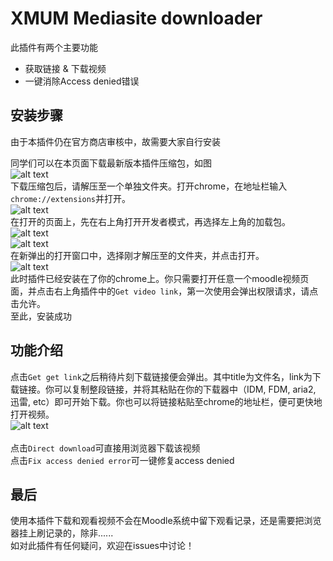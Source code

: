 # XMUM Mediasite downloader

此插件有两个主要功能
* 获取链接 & 下载视频
* 一键消除Access denied错误

## 安装步骤

由于本插件仍在官方商店审核中，故需要大家自行安装<br>

同学们可以在本页面下载最新版本插件压缩包，如图<br>
![alt text](https://github.com/Flyingblu/XMUM-Mediasite-downloader/raw/master/images/downloading.png "Downloading image")<br>
下载压缩包后，请解压至一个单独文件夹。打开chrome，在地址栏输入`chrome://extensions`并打开。<br>
![alt text](https://github.com/Flyingblu/XMUM-Mediasite-downloader/raw/master/images/chrome%20extension.png "extension path")<br>
在打开的页面上，先在右上角打开开发者模式，再选择左上角的加载包。<br>
![alt text](https://github.com/Flyingblu/XMUM-Mediasite-downloader/raw/master/images/developer%20mode.png "enable developer mode")<br>
![alt text](https://github.com/Flyingblu/XMUM-Mediasite-downloader/raw/master/images/load%20unpacked.png "load unpacked")<br>
在新弹出的打开窗口中，选择刚才解压至的文件夹，并点击打开。<br>
![alt text](https://github.com/Flyingblu/XMUM-Mediasite-downloader/raw/master/images/select%20directory.png "select directory")<br>
此时插件已经安装在了你的chrome上。你只需要打开任意一个moodle视频页面，并点击右上角插件中的`Get video link`，第一次使用会弹出权限请求，请点击允许。<br>
至此，安装成功<br>

## 功能介绍
点击`Get get link`之后稍待片刻下载链接便会弹出。其中title为文件名，link为下载链接。你可以复制整段链接，并将其粘贴在你的下载器中（IDM, FDM, aria2, 迅雷, etc）即可开始下载。你也可以将链接粘贴至chrome的地址栏，便可更快地打开视频。<br>
![alt text](https://github.com/Flyingblu/XMUM-Mediasite-downloader/raw/master/images/link.png "link")<br><br>
点击`Direct download`可直接用浏览器下载该视频<br>
点击`Fix access denied error`可一键修复access denied<br>
## 最后

使用本插件下载和观看视频不会在Moodle系统中留下观看记录，还是需要把浏览器挂上刷记录的，除非......<br>
如对此插件有任何疑问，欢迎在issues中讨论！